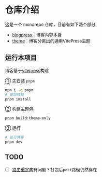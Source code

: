 # 仓库介绍

这是一个 monorepo 仓库，目前有如下两个部分

* [blogpress](./packages/blogpress/)：博客内容本身
* [theme](./packages/theme/)：博客分离出的通用VitePress主题

## 运行本项目

博客基于[vitepress](https://vitepress.vuejs.org/)构建

① 先安装 `pnpm`

```sh
npm i -g pnpm
# 安装依赖
pnpm install
```

② 构建主题包

```sh
pnpm build:theme-only
```

③ 运行

```sh
# 运行博客
pnpm dev
```

## TODO

- [ ] [路由重定向](https://vitepress.dev/guide/routing#route-rewrites)有问题？打包后`post`路径仍然存在
